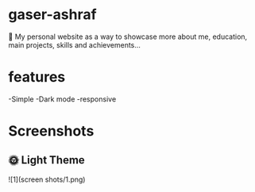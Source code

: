 # gaser-ashraf
🤵 My personal website as a way to showcase more about me, education, main projects, skills and achievements...
# features
-Simple
-Dark mode
-responsive


# Screenshots
## 🌞 Light Theme
![1](screen shots/1.png)
